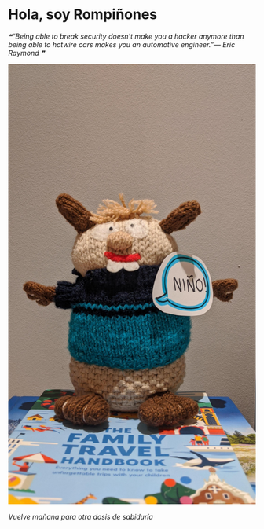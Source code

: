 # Hola, soy Rompiñones

<!--STARTS_HERE_QUOTE_README-->
<i>❝“Being able to break security doesn’t make you a hacker anymore than being able to hotwire cars makes you an automotive engineer.”— Eric Raymond   ❞</i>
<!--ENDS_HERE_QUOTE_README-->

<!--START_SECTION:update_image-->
![alt text](https://raw.githubusercontent.com/focaalvarez/rompinones/main/.github/images/IMG_20220508_220456.jpg?raw=true)
<!--END_SECTION:update_image-->

*Vuelve mañana para otra dosis de sabiduría*
